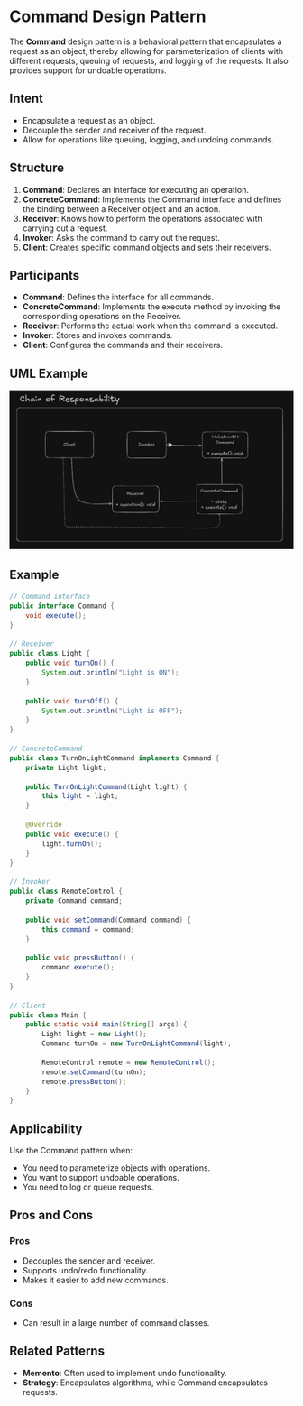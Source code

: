 # Command Design Pattern

The **Command** design pattern is a behavioral pattern that encapsulates a request as an object, thereby allowing for parameterization of clients with different requests, queuing of requests, and logging of the requests. It also provides support for undoable operations.


## Intent

- Encapsulate a request as an object.
- Decouple the sender and receiver of the request.
- Allow for operations like queuing, logging, and undoing commands.


## Structure

1. **Command**: Declares an interface for executing an operation.
2. **ConcreteCommand**: Implements the Command interface and defines the binding between a Receiver object and an action.
3. **Receiver**: Knows how to perform the operations associated with carrying out a request.
4. **Invoker**: Asks the command to carry out the request.
5. **Client**: Creates specific command objects and sets their receivers.


## Participants

- **Command**: Defines the interface for all commands.
- **ConcreteCommand**: Implements the execute method by invoking the corresponding operations on the Receiver.
- **Receiver**: Performs the actual work when the command is executed.
- **Invoker**: Stores and invokes commands.
- **Client**: Configures the commands and their receivers.


## UML Example

![alt text](command_uml_example.png)

## Example

```java
// Command interface
public interface Command {
    void execute();
}

// Receiver
public class Light {
    public void turnOn() {
        System.out.println("Light is ON");
    }

    public void turnOff() {
        System.out.println("Light is OFF");
    }
}

// ConcreteCommand
public class TurnOnLightCommand implements Command {
    private Light light;

    public TurnOnLightCommand(Light light) {
        this.light = light;
    }

    @Override
    public void execute() {
        light.turnOn();
    }
}

// Invoker
public class RemoteControl {
    private Command command;

    public void setCommand(Command command) {
        this.command = command;
    }

    public void pressButton() {
        command.execute();
    }
}

// Client
public class Main {
    public static void main(String[] args) {
        Light light = new Light();
        Command turnOn = new TurnOnLightCommand(light);

        RemoteControl remote = new RemoteControl();
        remote.setCommand(turnOn);
        remote.pressButton();
    }
}
```


## Applicability

Use the Command pattern when:

- You need to parameterize objects with operations.
- You want to support undoable operations.
- You need to log or queue requests.


## Pros and Cons

### Pros
- Decouples the sender and receiver.
- Supports undo/redo functionality.
- Makes it easier to add new commands.

### Cons
- Can result in a large number of command classes.


## Related Patterns

- **Memento**: Often used to implement undo functionality.
- **Strategy**: Encapsulates algorithms, while Command encapsulates requests.

